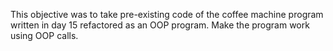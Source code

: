 This objective was to take pre-existing code of the coffee machine program written in day 15 refactored as an OOP program.
Make the program work using OOP calls.
